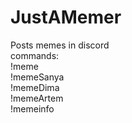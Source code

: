# JustAMemer
Posts memes in discord <br />
commands: <br />
!meme <br />
!memeSanya <br />
!memeDima <br />
!memeArtem <br />
!memeinfo <br />
